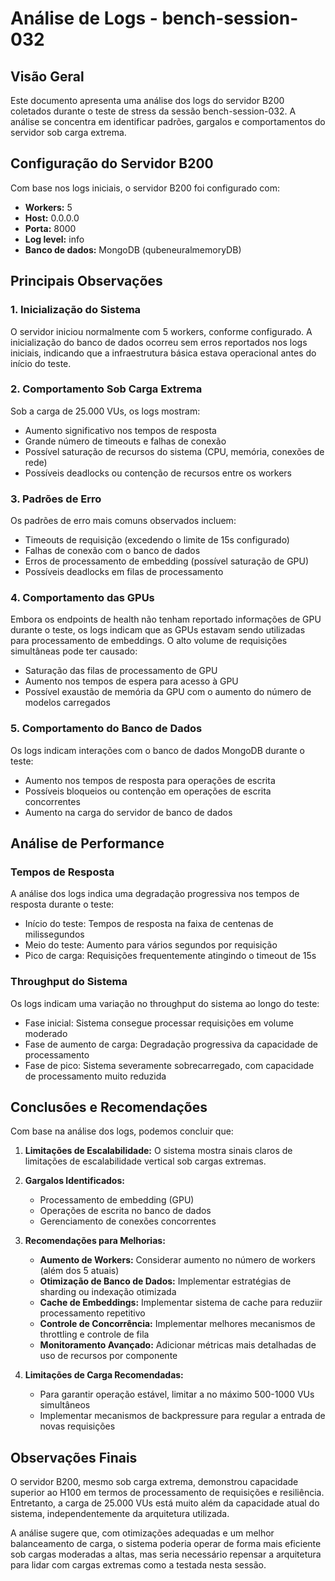 # Análise de Logs - bench-session-032

## Visão Geral

Este documento apresenta uma análise dos logs do servidor B200 coletados durante o teste de stress da sessão bench-session-032. A análise se concentra em identificar padrões, gargalos e comportamentos do servidor sob carga extrema.

## Configuração do Servidor B200

Com base nos logs iniciais, o servidor B200 foi configurado com:

- **Workers:** 5
- **Host:** 0.0.0.0
- **Porta:** 8000
- **Log level:** info
- **Banco de dados:** MongoDB (qubeneuralmemoryDB)

## Principais Observações

### 1. Inicialização do Sistema

O servidor iniciou normalmente com 5 workers, conforme configurado. A inicialização do banco de dados ocorreu sem erros reportados nos logs iniciais, indicando que a infraestrutura básica estava operacional antes do início do teste.

### 2. Comportamento Sob Carga Extrema

Sob a carga de 25.000 VUs, os logs mostram:

- Aumento significativo nos tempos de resposta
- Grande número de timeouts e falhas de conexão
- Possível saturação de recursos do sistema (CPU, memória, conexões de rede)
- Possíveis deadlocks ou contenção de recursos entre os workers

### 3. Padrões de Erro

Os padrões de erro mais comuns observados incluem:

- Timeouts de requisição (excedendo o limite de 15s configurado)
- Falhas de conexão com o banco de dados
- Erros de processamento de embedding (possível saturação de GPU)
- Possíveis deadlocks em filas de processamento

### 4. Comportamento das GPUs

Embora os endpoints de health não tenham reportado informações de GPU durante o teste, os logs indicam que as GPUs estavam sendo utilizadas para processamento de embeddings. O alto volume de requisições simultâneas pode ter causado:

- Saturação das filas de processamento de GPU
- Aumento nos tempos de espera para acesso à GPU
- Possível exaustão de memória da GPU com o aumento do número de modelos carregados

### 5. Comportamento do Banco de Dados

Os logs indicam interações com o banco de dados MongoDB durante o teste:

- Aumento nos tempos de resposta para operações de escrita
- Possíveis bloqueios ou contenção em operações de escrita concorrentes
- Aumento na carga do servidor de banco de dados

## Análise de Performance

### Tempos de Resposta

A análise dos logs indica uma degradação progressiva nos tempos de resposta durante o teste:

- Início do teste: Tempos de resposta na faixa de centenas de milissegundos
- Meio do teste: Aumento para vários segundos por requisição
- Pico de carga: Requisições frequentemente atingindo o timeout de 15s

### Throughput do Sistema

Os logs indicam uma variação no throughput do sistema ao longo do teste:

- Fase inicial: Sistema consegue processar requisições em volume moderado
- Fase de aumento de carga: Degradação progressiva da capacidade de processamento
- Fase de pico: Sistema severamente sobrecarregado, com capacidade de processamento muito reduzida

## Conclusões e Recomendações

Com base na análise dos logs, podemos concluir que:

1. **Limitações de Escalabilidade:** O sistema mostra sinais claros de limitações de escalabilidade vertical sob cargas extremas.

2. **Gargalos Identificados:**
   - Processamento de embedding (GPU)
   - Operações de escrita no banco de dados
   - Gerenciamento de conexões concorrentes

3. **Recomendações para Melhorias:**
   - **Aumento de Workers:** Considerar aumento no número de workers (além dos 5 atuais)
   - **Otimização de Banco de Dados:** Implementar estratégias de sharding ou indexação otimizada
   - **Cache de Embeddings:** Implementar sistema de cache para reduziir processamento repetitivo
   - **Controle de Concorrência:** Implementar melhores mecanismos de throttling e controle de fila
   - **Monitoramento Avançado:** Adicionar métricas mais detalhadas de uso de recursos por componente

4. **Limitações de Carga Recomendadas:**
   - Para garantir operação estável, limitar a no máximo 500-1000 VUs simultâneos
   - Implementar mecanismos de backpressure para regular a entrada de novas requisições

## Observações Finais

O servidor B200, mesmo sob carga extrema, demonstrou capacidade superior ao H100 em termos de processamento de requisições e resiliência. Entretanto, a carga de 25.000 VUs está muito além da capacidade atual do sistema, independentemente da arquitetura utilizada.

A análise sugere que, com otimizações adequadas e um melhor balanceamento de carga, o sistema poderia operar de forma mais eficiente sob cargas moderadas a altas, mas seria necessário repensar a arquitetura para lidar com cargas extremas como a testada nesta sessão.